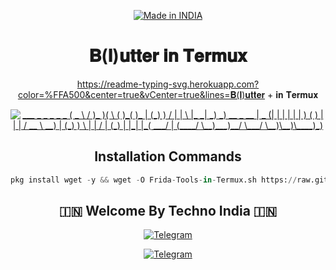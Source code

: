 <p align="center">
<a href="https://t.me/rktechnoindians"><img title="Made in INDIA" src="https://img.shields.io/badge/MADE%20IN-INDIA-SCRIPT?colorA=%23ff8100&colorB=%23017e40&colorC=%23ff0000&style=for-the-badge"></a>
</p>

<a name="readme-top"></a>

<div align="center">
  <h1 align="center">𝐁(𝐥)𝐮𝐭𝐭𝐞𝐫 𝐢𝐧 𝐓𝐞𝐫𝐦𝐮𝐱</h1>

  https://readme-typing-svg.herokuapp.com?color=%FFA500&center=true&vCenter=true&lines=𝐁(𝐥)𝐮𝐭𝐭𝐞𝐫 + 𝐢𝐧 𝐓𝐞𝐫𝐦𝐮𝐱

<p align="center">

  
<a href="https://t.me/rktechnoindians"><img title="___     _ _   _         _   _              
(  _ \ /  )_ )(  \      ( )_( )_            
| (_) )  / | | \  |_   _|  _)  _)  __  _ __ 
|  _ (| |  | |  | | ) ( ) | | |  / __ \  __)
| (_) )  \ | | /  | (_) | |_| |_(  ___/ |   
(____/ \__)___)__/ \___/ \__)\__)\____)_)"></a>
</p>





## Installation Commands
```python
pkg install wget -y && wget -O Frida-Tools-in-Termux.sh https://raw.githubusercontent.com/TechnoIndian/Frida-Tools/main/Frida-Tools-in-Termux.sh && chmod -R +x Frida-Tools-in-Termux.sh && ./Frida-Tools-in-Termux.sh
```


## 🇮🇳 Welcome By Techno India 🇮🇳

[![Telegram](https://img.shields.io/badge/TELEGRAM-CHANNEL-red?style=for-the-badge&logo=telegram)](https://t.me/rktechnoindians)
  </a><p>
[![Telegram](https://img.shields.io/badge/TELEGRAM-OWNER-red?style=for-the-badge&logo=telegram)](https://t.me/RK_TECHNO_INDIA)
</p>
